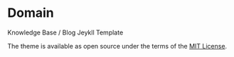 # Domain

Knowledge Base / Blog Jeykll Template

The theme is available as open source under the terms of the [MIT License](http://opensource.org/licenses/MIT).
